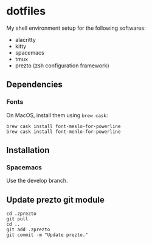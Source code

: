 # dotfiles
My shell environment setup for the following softwares:

* alacritty
* kitty
* spacemacs
* tmux
* prezto (zsh configuration framework)

## Dependencies
### Fonts
On MacOS, install them using `brew cask`:
```
brew cask install font-meslo-for-powerline
brew cask install font-menlo-for-powerline
```

## Installation
### Spacemacs
Use the develop branch.

## Update prezto git module
```
cd .zprezto
git pull
cd ..
git add .zprezto
git commit -m "Update prezto."
```

